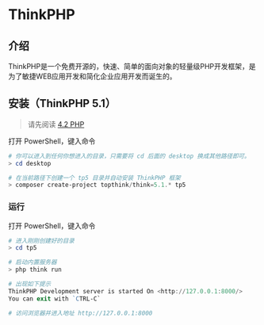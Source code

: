 # ThinkPHP

## 介绍

ThinkPHP是一个免费开源的，快速、简单的面向对象的轻量级PHP开发框架，是为了敏捷WEB应用开发和简化企业应用开发而诞生的。

## 安装（ThinkPHP 5.1）

> 请先阅读 [4.2 PHP](4.2PHP.md)

打开 PowerShell，键入命令  
~~~PowerShell
# 你可以进入到任何你想进入的目录，只需要将 cd 后面的 desktop 换成其他路径即可。
> cd desktop

# 在当前路径下创建一个 tp5 目录并自动安装 ThinkPHP 框架
> composer create-project topthink/think=5.1.* tp5
~~~

### 运行

打开 PowerShell，键入命令  
~~~PowerShell
# 进入刚刚创建好的目录
> cd tp5

# 启动内置服务器
> php think run

# 出现如下提示
ThinkPHP Development server is started On <http://127.0.0.1:8000/>
You can exit with `CTRL-C`

# 访问浏览器并进入地址 http://127.0.0.1:8000
~~~